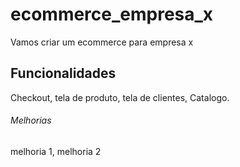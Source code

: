 # ecommerce_empresa_x

Vamos criar um ecommerce para empresa x

## Funcionalidades

Checkout, tela de produto, tela de clientes, Catalogo.



###### Melhorias

melhoria 1, melhoria 2